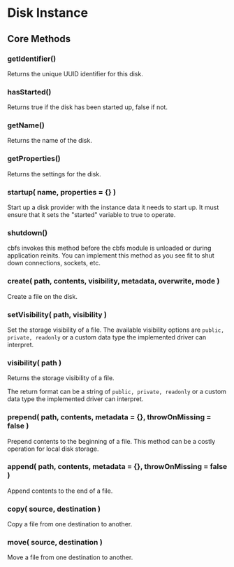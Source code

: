 # Disk Instance

## Core Methods

### getIdentifier()

Returns the unique UUID identifier for this disk.

### hasStarted()

Returns true if the disk has been started up, false if not.

### getName()

Returns the name of the disk.

### getProperties()

Returns the settings for the disk.

### startup( name, properties = {} )

Start up a disk provider with the instance data it needs to start up. It must ensure that it sets the "started" variable to true to operate.

### shutdown()

cbfs invokes this method before the cbfs module is unloaded or during application reinits. You can implement this method as you see fit to shut down connections, sockets, etc.

### create( path, contents, visibility, metadata, overwrite, mode )

Create a file on the disk.

### setVisibility( path, visibility )

Set the storage visibility of a file. The available visibility options are `public, private, readonly` or a custom data type the implemented driver can interpret.

### visibility( path )

Returns the storage visibility of a file.&#x20;

The return format can be a string of `public, private, readonly` or a custom data type the implemented driver can interpret.

### prepend( path, contents, metadata = {}, throwOnMissing = false )

Prepend contents to the beginning of a file. This method can be a costly operation for local disk storage.

### append( path, contents, metadata = {}, throwOnMissing = false )

Append contents to the end of a file.

### copy( source, destination )

Copy a file from one destination to another.

### move( source, destination )

Move a file from one destination to another.







